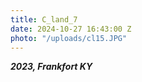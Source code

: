 ```yaml
---
title: C_land_7
date: 2024-10-27 16:43:00 Z
photo: "/uploads/cl15.JPG"
---
```


***2023, Frankfort KY***